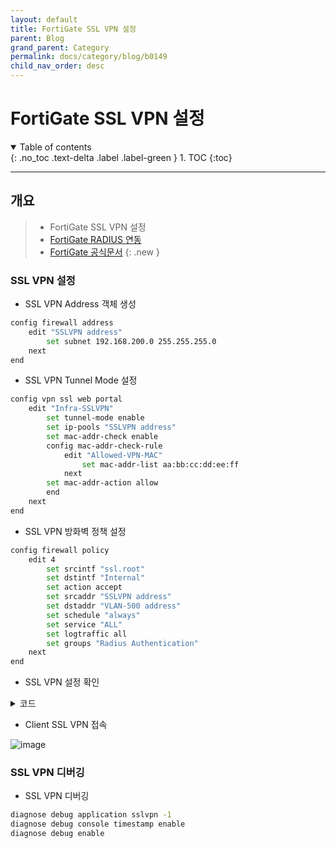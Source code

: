 ```yaml
---
layout: default
title: FortiGate SSL VPN 설정
parent: Blog
grand_parent: Category
permalink: docs/category/blog/b0149
child_nav_order: desc
---
```


# FortiGate SSL VPN 설정

<details open markdown="block">
  <summary>
    Table of contents
  </summary>
  {: .no_toc .text-delta .label .label-green }
1. TOC
{:toc}
</details>

---

## 개요

> - FortiGate SSL VPN 설정
> - [FortiGate RADIUS 연동](https://heaths2.github.io/docs/category/blog/b0147)
> - [FortiGate 공식문서](https://docs.fortinet.com/document/fortigate/7.4.4/administration-guide/032970/configuring-os-and-host-check)
{: .new }

### SSL VPN 설정

- SSL VPN Address 객체 생성

```bash
config firewall address
    edit "SSLVPN address"
        set subnet 192.168.200.0 255.255.255.0
    next
end
```

- SSL VPN Tunnel Mode 설정

```bash
config vpn ssl web portal
    edit "Infra-SSLVPN"
        set tunnel-mode enable
        set ip-pools "SSLVPN address"
        set mac-addr-check enable
        config mac-addr-check-rule
            edit "Allowed-VPN-MAC"
                set mac-addr-list aa:bb:cc:dd:ee:ff
            next
        set mac-addr-action allow
        end
    next
end
```

- SSL VPN 방화벽 정책 설정

```bash
config firewall policy
    edit 4
        set srcintf "ssl.root"
        set dstintf "Internal"
        set action accept
        set srcaddr "SSLVPN address"
        set dstaddr "VLAN-500 address"
        set schedule "always"
        set service "ALL"
        set logtraffic all
        set groups "Radius Authentication"
    next
end
```

- SSL VPN 설정 확인

<details markdown="block">
  <summary>
    코드
  </summary>
  {: .text-delta .label .label-green }

```bash
Infra # show full-configuration vpn ssl web portal Infra-SSLVPN
config vpn ssl web portal
    edit "Infra-SSLVPN"
        set tunnel-mode enable
        set ipv6-tunnel-mode disable
        set web-mode disable
        set allow-user-access web ftp smb sftp telnet ssh vnc rdp ping
        set limit-user-logins disable
        set forticlient-download enable
        set ip-mode range
        set auto-connect disable
        set keep-alive disable
        set save-password disable
        set ip-pools "SSLVPN address"
        set split-tunneling enable
        set split-tunneling-routing-negate disable
        set dns-server1 0.0.0.0
        set dns-server2 0.0.0.0
        set dns-suffix ''
        set wins-server1 0.0.0.0
        set wins-server2 0.0.0.0
        set dhcp-ra-giaddr 0.0.0.0
        set client-src-range disable
        set host-check none
        set mac-addr-check enable
        set mac-addr-action allow
        config mac-addr-check-rule
            edit "Allowed-VPN-MAC"
                set mac-addr-mask 48
                set mac-addr-list aa:bb:cc:dd:ee:ff
            next
        end
        set os-check disable
        set forticlient-download-method direct
        set customize-forticlient-download-url disable
        set skip-check-for-unsupported-os enable
        set skip-check-for-browser enable
    next
end

Infra #
```

</details>

- Client SSL VPN 접속
  
![image](https://github.com/heaths2/heaths2.github.io/assets/36792594/4f0fb282-3bd8-4920-984e-8b0eedb88fe7)

### SSL VPN 디버깅

- SSL VPN 디버깅

```bash
diagnose debug application sslvpn -1
diagnose debug console timestamp enable
diagnose debug enable
```
